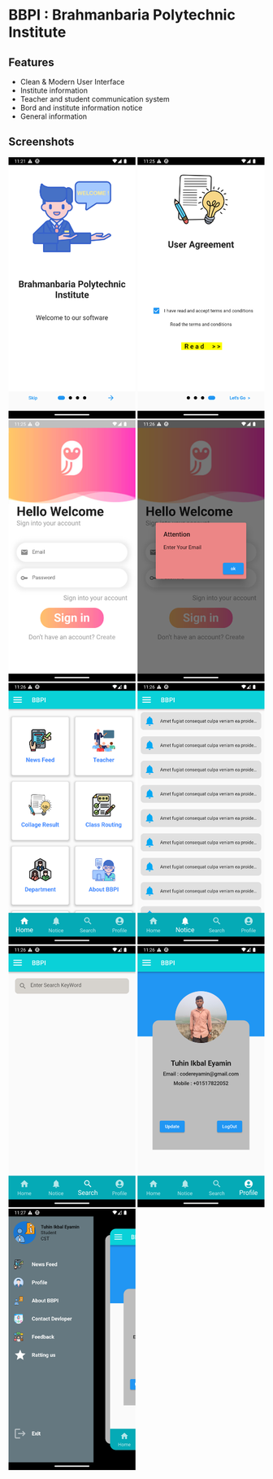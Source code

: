 # BBPI : Brahmanbaria Polytechnic Institute


## Features

 - Clean & Modern User Interface
 - Institute information
 - Teacher and student communication system
 - Bord and institute information notice
 - General information


## Screenshots

<img src="assets/screen-shot/Screenshot_1.png" width="250"> <img src="assets/screen-shot/Screenshot_2.png" width="250"> <img src="assets/screen-shot/Screenshot_3.png" width="250"> <img src="assets/screen-shot/Screenshot_4.png" width="250">  <img src="assets/screen-shot/Screenshot_5.png" width="250">  <img src="assets/screen-shot/Screenshot_6.png" width="250"> <img src="assets/screen-shot/Screenshot_7.png" width="250"> <img src="assets/screen-shot/Screenshot_8.png" width="250"> <img src="assets/screen-shot/Screenshot_9.png" width="250">
